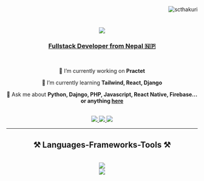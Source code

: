 <p align="right"> <img src="https://komarev.com/ghpvc/?username=scthakuri&label=Views&color=blue&style=plastic" alt="scthakuri" /> </p>

<a href="https://sureshchand.com.np">
    <h1 align="center">
        <img src="https://readme-typing-svg.herokuapp.com/?font=Righteous&size=35&center=true&vCenter=true&width=500&height=70&duration=4000&lines=Hi+There!+👋;+I'm+Suresh+Chand!;" />
    </h1>
</a>

<a href="https://sureshchand.com.np"><h3 align="center">Fullstack Developer from Nepal 🇳🇵</h3></a>

<br/>

<div align="center">
 
 🔭 I’m currently working on **Practet**
 
 🌱 I’m currently learning **Tailwind, React, Django**

 💬 Ask me about **Python, Dajngo, PHP, Javascript, React Native, Firebase... or anything [here](https://github.com/scthakuri/scthakuri/issues)**
 
 </div>

 <br/>
 
<div align="center"> 
  <a href="mailto:scthakuri12a@gmail.com">
    <img src="https://img.shields.io/badge/Gmail-c71610?style=for-the-badge&logo=gmail&logoColor=red" />
  </a>
  <a href="https://www.linkedin.com/in/scthakuri/" target="_blank">
    <img src="https://img.shields.io/badge/LinkedIn-0077B5?style=for-the-badge&logo=linkedin&logoColor=white" target="_blank" />
  </a>
  <a href="https://sureshchand.com.np" target="_blank">
     <img src="https://img.shields.io/badge/Portfolio-009688?style=for-the-badge&logo=todoist&logoColor=white" target="_blank" />
  </a>
</div>

 <hr/>
 
<h2 align="center">⚒️ Languages-Frameworks-Tools ⚒️</h2>
<br/>
<div align="center">
    <img src="https://skillicons.dev/icons?i=django,python,react,nextjs,javascript,typescript,firebase," /><br>
    <img src="https://skillicons.dev/icons?i=php,wordpress,bootstrap,mysql,html,css,git" />
</div>

